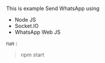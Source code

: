 This is example Send WhatsApp using  
- Node JS
- Socket.IO
- WhatsApp Web JS 

run : 
> npm start

